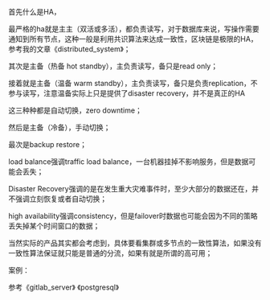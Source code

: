 首先什么是HA，

最严格的ha就是主主（双活或多活），都负责读写，对于数据库来说，写操作需要通知到所有节点，这种一般是利用共识算法来达成一致性，区块链是极限的HA，参考我的文章《distributed_system》；

其次是主备（热备 hot standby），主负责读写，备只是read only；

接着就是主备（温备 warm standby），主负责读写，备只是负责replication，不参与读写，注意温备实际上只是提供了disaster recovery，并不是真正的HA

这三种种都是自动切换，zero downtime；

然后是主备（冷备），手动切换；

最次是backup restore；





load balance强调traffic load balance，一台机器挂掉不影响服务，但是数据可能会丢失；

Disaster Recovery强调的是在发生重大灾难事件时，至少大部分的数据还在，并不强调立刻恢复或者自动切换；

high availability强调consistency，但是failover时数据也可能会因为不同的策略丢失掉某个时间窗口的数据；

当然实际的产品其实都会考虑到，具体要看集群或多节点的一致性算法，如果没有一致性算法保证就只能是普通的分流，如果有就是所谓的高可用；



案例：

参考《gitlab_server》 《postgresql》

<disqus/>